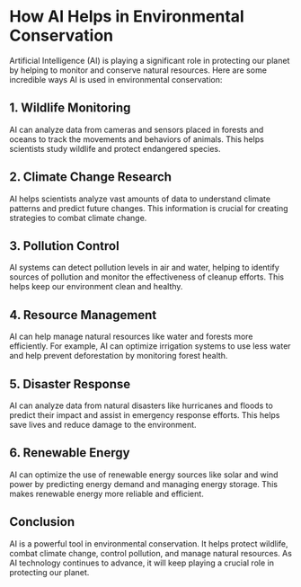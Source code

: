# How AI Helps in Environmental Conservation

Artificial Intelligence (AI) is playing a significant role in protecting our planet by helping to monitor and conserve natural resources. Here are some incredible ways AI is used in environmental conservation:

## 1. Wildlife Monitoring
AI can analyze data from cameras and sensors placed in forests and oceans to track the movements and behaviors of animals. This helps scientists study wildlife and protect endangered species.

## 2. Climate Change Research
AI helps scientists analyze vast amounts of data to understand climate patterns and predict future changes. This information is crucial for creating strategies to combat climate change.

## 3. Pollution Control
AI systems can detect pollution levels in air and water, helping to identify sources of pollution and monitor the effectiveness of cleanup efforts. This helps keep our environment clean and healthy.

## 4. Resource Management
AI can help manage natural resources like water and forests more efficiently. For example, AI can optimize irrigation systems to use less water and help prevent deforestation by monitoring forest health.

## 5. Disaster Response
AI can analyze data from natural disasters like hurricanes and floods to predict their impact and assist in emergency response efforts. This helps save lives and reduce damage to the environment.

## 6. Renewable Energy
AI can optimize the use of renewable energy sources like solar and wind power by predicting energy demand and managing energy storage. This makes renewable energy more reliable and efficient.

## Conclusion
AI is a powerful tool in environmental conservation. It helps protect wildlife, combat climate change, control pollution, and manage natural resources. As AI technology continues to advance, it will keep playing a crucial role in protecting our planet.


